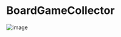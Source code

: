 # BoardGameCollector

![image](https://user-images.githubusercontent.com/93004867/187713321-db6efcf2-9240-4c63-9719-19af7f3b588f.png)
